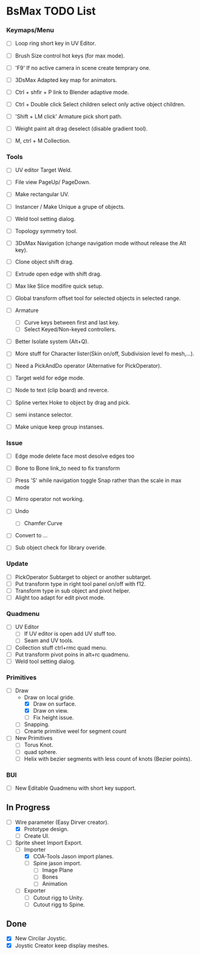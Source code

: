 # BsMax TODO List


### Keymaps/Menu
- [ ] Loop ring short key in UV Editor.
- [ ] Brush Size control hot keys (for max mode).
- [ ] 'F9' If no active camera in scene create temprary one.
- [ ] 3DsMax Adapted key map for animators.
- [ ] Ctrl + shfir + P link to Blender adaptive mode.
- [ ] Ctrl + Double click Select children select only active object children.
- [ ] 'Shift + LM click' Armature pick short path.
- [ ] Weight paint alt drag deselect (disable gradient tool).
- [ ] M, ctrl + M Collection.


### Tools
- [ ] UV editor Target Weld.
- [ ] File view PageUp/ PageDown.
- [ ] Make rectangular UV.
- [ ] Instancer / Make Unique a grupe of objects.
- [ ] Weld tool setting dialog.
- [ ] Topology symmetry tool.
- [ ] 3DsMax Navigation (change navigation mode without release the Alt key).
- [ ] Clone object shift drag.
- [ ] Extrude open edge with shift drag.
- [ ] Max like Slice modifire quick setup.
- [ ] Global transform offset tool for selected objects in selected range.
- [ ] Armature
	- [ ] Curve keys between first and last key.
	- [ ] Select Keyed/Non-keyed controllers.
- [ ] Better Isolate system (Alt+Q).
- [ ] More stuff for Character lister(Skin on/off, Subdivision level fo mesh,...).
- [ ] Need a PickAndDo operator (Alternative for PickOperator).
- [ ] Target weld for edge mode.
- [ ] Node to text (clip board) and reverce.
- [ ] Spline vertex Hoke to object by drag and pick.
- [ ] semi instance selector.
- [ ] Make unique keep group instanses.
	

### Issue
- [ ] Edge mode delete face most desolve edges too
- [ ] Bone to Bone link_to need to fix transform
- [ ] Press 'S' while navigation toggle Snap rather than the scale in max mode
- [ ]	Mirro operator not working.
- [ ]	Undo
	- [ ] Chamfer Curve
  - [ ] Convert to ...
- [ ] Sub object check for library overide.


### Update
- [ ] PickOperator Subtarget to object or another subtarget.
- [ ] Put transform type in right tool panel on/off with f12.
- [ ] Transform type in sub object and pivot helper.
- [ ] Alight too adapt for edit pivot mode.

### Quadmenu
- [ ] UV Editor
  - [ ] If UV editor is open add UV stuff too.
  - [ ] Seam and UV tools.
- [ ] Collection stuff ctrl+rmc quad menu.
- [ ] Put transform pivot poins in alt+rc quadmenu.
- [ ] Weld tool setting dialog.

### Primitives
- [ ] Draw
  - Draw on local gride.
    - [x] Draw on surface.
    - [x] Draw on view.
    - [ ] Fix height issue.
  - [ ] Snapping.
  - [ ] Crearte primitive weel for segment count
- [ ] New Primitives
  - [ ] Torus Knot.
  - [ ] quad sphere.
  - [ ] Helix with bezier segments with less count of knots (Bezier points).

### BUI
- [ ] New Editable Quadmenu with short key support.

## In Progress

- [ ] Wire parameter (Easy Dirver creator).
  - [x] Prototype design.
  - [ ] Create UI.

- [ ] Sprite sheet Import Export.
  - [ ] Importer
    - [x] COA-Tools Jason import planes.
    - [ ] Spine jason import.
      - [ ] Image Plane
      - [ ] Bones
      - [ ] Animation
  - [ ] Exporter
    - [ ] Cutout rigg to Unity.
    - [ ] Cutout rigg to Spine.

## Done

- [x] New Circilar Joystic.
- [x] Joystic Creator keep display meshes.